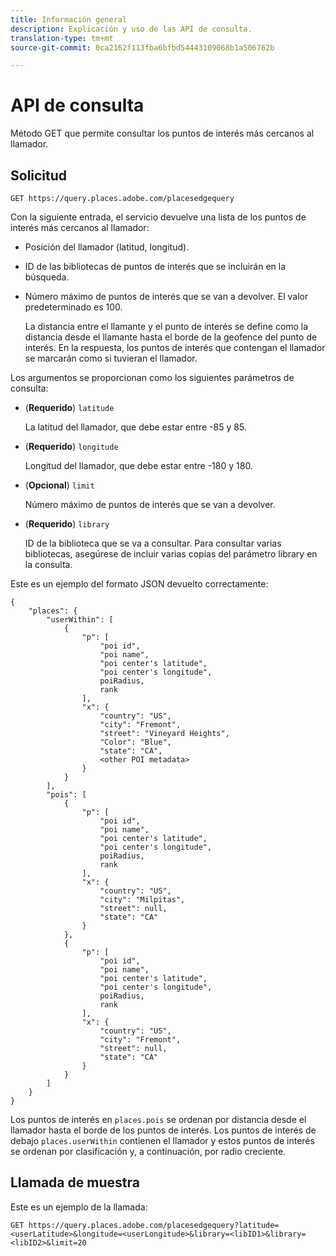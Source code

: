 ```yaml
---
title: Información general
description: Explicación y uso de las API de consulta.
translation-type: tm+mt
source-git-commit: 0ca2162f113fba6bfbd54443109068b1a506762b

---
```




# API de consulta

Método GET que permite consultar los puntos de interés más cercanos al llamador.

## Solicitud

```text
GET https://query.places.adobe.com/placesedgequery
```

Con la siguiente entrada, el servicio devuelve una lista de los puntos de interés más cercanos al llamador:

* Posición del llamador (latitud, longitud).
* ID de las bibliotecas de puntos de interés que se incluirán en la búsqueda.
* Número máximo de puntos de interés que se van a devolver.  El valor predeterminado es 100.

   La distancia entre el llamante y el punto de interés se define como la distancia desde el llamante hasta el borde de la geofence del punto de interés. En la respuesta, los puntos de interés que contengan el llamador se marcarán como si tuvieran el llamador.

Los argumentos se proporcionan como los siguientes parámetros de consulta:

* (**Requerido**) `latitude`

   La latitud del llamador, que debe estar entre -85 y 85.
* (**Requerido**) `longitude`

   Longitud del llamador, que debe estar entre -180 y 180.

* (**Opcional**) `limit`

   Número máximo de puntos de interés que se van a devolver.

* (**Requerido**) `library`

   ID de la biblioteca que se va a consultar. Para consultar varias bibliotecas, asegúrese de incluir varias copias del parámetro library en la consulta.

Este es un ejemplo del formato JSON devuelto correctamente:

```markup
{
    "places": {
        "userWithin": [
            {
                "p": [
                    "poi id",
                    "poi name",
                    "poi center's latitude",
                    "poi center's longitude",
                    poiRadius,
                    rank
                ],
                "x": {
                    "country": "US",
                    "city": "Fremont",
                    "street": "Vineyard Heights",
                    "Color": "Blue",
                    "state": "CA",
                    <other POI metadata>
                }
            }
        ],
        "pois": [
            {
                "p": [
                    "poi id",
                    "poi name",
                    "poi center's latitude",
                    "poi center's longitude",
                    poiRadius,
                    rank
                ],
                "x": {
                    "country": "US",
                    "city": "Milpitas",
                    "street": null,
                    "state": "CA"
                }
            },
            {
                "p": [
                    "poi id",
                    "poi name",
                    "poi center's latitude",
                    "poi center's longitude",
                    poiRadius,
                    rank
                ],
                "x": {
                    "country": "US",
                    "city": "Fremont",
                    "street": null,
                    "state": "CA"
                }
            }
        ]
    }
}
```

Los puntos de interés en `places.pois` se ordenan por distancia desde el llamador hasta el borde de los puntos de interés. Los puntos de interés de debajo `places.userWithin` contienen el llamador y estos puntos de interés se ordenan por clasificación y, a continuación, por radio creciente.

## Llamada de muestra

Este es un ejemplo de la llamada:

```text
GET https://query.places.adobe.com/placesedgequery?latitude=<userLatitude>&longitude=<userLongitude>&library=<libID1>&library=<libID2>&limit=20
```
